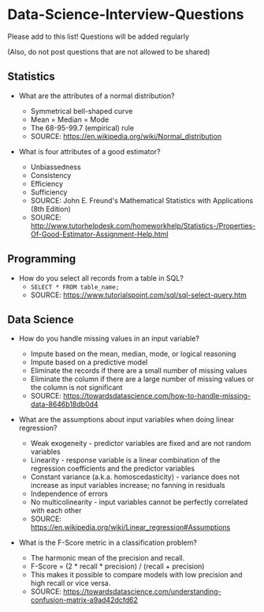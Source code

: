 # Data-Science-Interview-Questions
Please add to this list! Questions will be added regularly

(Also, do not post questions that are not allowed to be shared)

## Statistics
* What are the attributes of a normal distribution?
    * Symmetrical bell-shaped curve
    * Mean = Median = Mode
    * The 68-95-99.7 (empirical) rule
    * SOURCE: https://en.wikipedia.org/wiki/Normal_distribution
    
* What is four attributes of a good estimator?
    * Unbiassedness
    * Consistency
    * Efficiency
    * Sufficiency
    * SOURCE: John E. Freund's Mathematical Statistics with Applications (8th Edition)
    * SOURCE: http://www.tutorhelpdesk.com/homeworkhelp/Statistics-/Properties-Of-Good-Estimator-Assignment-Help.html
    
## Programming
* How do you select all records from a table in SQL?
    * `SELECT * FROM table_name;`
    * SOURCE: https://www.tutorialspoint.com/sql/sql-select-query.htm

## Data Science 
* How do you handle missing values in an input variable?
    * Impute based on the mean, median, mode, or logical reasoning
    * Impute based on a predictive model
    * Eliminate the records if there are a small number of missing values
    * Eliminate the column if there are a large number of missing values or the column is not significant
    * SOURCE: https://towardsdatascience.com/how-to-handle-missing-data-8646b18db0d4
    
* What are the assumptions about input variables when doing linear regression?
    * Weak exogeneity - predictor variables are fixed and are not random variables
    * Linearity - response variable is a linear combination of the regression coefficients and the predictor variables
    * Constant variance (a.k.a. homoscedasticity) - variance does not increase as input variables increase; no fanning in residuals
    * Independence of errors
    * No multicolinearity - input variables cannot be perfectly correlated with each other
    * SOURCE: https://en.wikipedia.org/wiki/Linear_regression#Assumptions

* What is the F-Score metric in a classification problem?
    * The harmonic mean of the precision and recall.
    * F-Score = (2 * recall * precision) / (recall + precision)
    * This makes it possible to compare models with low precision and high recall or vice versa.
    * SOURCE: https://towardsdatascience.com/understanding-confusion-matrix-a9ad42dcfd62
    
